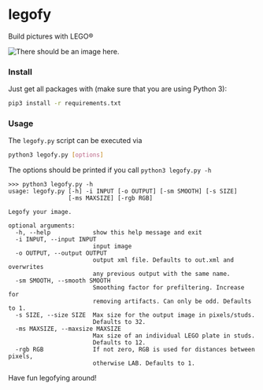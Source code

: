 # legofy
Build pictures with LEGO®

![There should be an image here.](https://lineupr.com/images/157/9d185fd0b0ca44ece3fe01f8f24cdebc/a69c31db7c.jpeg)

### Install
Just get all packages with (make sure that you are using Python 3):

```bash
pip3 install -r requirements.txt
```

### Usage
The `legofy.py` script can be executed via
```bash
python3 legofy.py [options]
```

The options should be printed if you call `python3 legofy.py -h`

```
>>> python3 legofy.py -h
usage: legofy.py [-h] -i INPUT [-o OUTPUT] [-sm SMOOTH] [-s SIZE]
                 [-ms MAXSIZE] [-rgb RGB]

Legofy your image.

optional arguments:
  -h, --help            show this help message and exit
  -i INPUT, --input INPUT
                        input image
  -o OUTPUT, --output OUTPUT
                        output xml file. Defaults to out.xml and overwrites
                        any previous output with the same name.
  -sm SMOOTH, --smooth SMOOTH
                        Smoothing factor for prefiltering. Increase for
                        removing artifacts. Can only be odd. Defaults to 1.
  -s SIZE, --size SIZE  Max size for the output image in pixels/studs.
                        Defaults to 32.
  -ms MAXSIZE, --maxsize MAXSIZE
                        Max size of an individual LEGO plate in studs.
                        Defaults to 12.
  -rgb RGB              If not zero, RGB is used for distances between pixels,
                        otherwise LAB. Defaults to 1.
```

Have fun legofying around!
